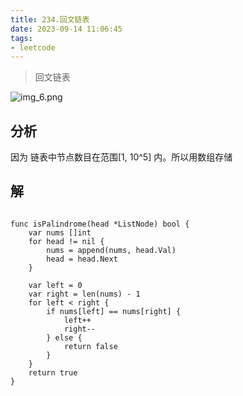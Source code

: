 ```yaml
---
title: 234.回文链表
date: 2023-09-14 11:06:45
tags:
- leetcode 
---
```




> 回文链表

![img_6.png](..%2Fimages%2Fcover%2Fimg_6.png)

## 分析

因为 链表中节点数目在范围[1, 10^5] 内。所以用数组存储
<!--more-->

## 解

```shell

func isPalindrome(head *ListNode) bool {
	var nums []int
	for head != nil {
		nums = append(nums, head.Val)
		head = head.Next
	}

	var left = 0
	var right = len(nums) - 1
	for left < right {
		if nums[left] == nums[right] {
			left++
			right--
		} else {
			return false
		}
	}
	return true
}
```